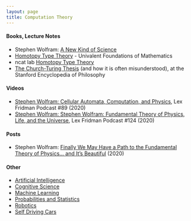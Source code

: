 ```yaml
---
layout: page
title: Computation Theory
---
```

#### Books, Lecture Notes
* Stephen Wolfram: [A New Kind of Science](https://www.wolframscience.com/nks/)
* [Homotopy Type Theory](https://hott.github.io/book/nightly/hott-online-1274-gd98a32f.pdf) - Univalent Foundations of Mathematics
* ncat lab [Homotopy Type Theory](https://ncatlab.org/nlab/show/homotopy+type+theory#Code)
* [The Church-Turing Thesis](https://seop.illc.uva.nl/entries/church-turing/#Bloopers) (and how it is often misunderstood), at the Stanford Encyclopedia of Philosophy

#### Videos
* [Stephen Wolfram: Cellular Automata, Computation, and Physics](https://www.youtube.com/watch?v=ez773teNFYA&t=2539s), Lex Fridman Podcast #89 (2020)
* [Stephen Wolfram: Stephen Wolfram: Fundamental Theory of Physics, Life, and the Universe](https://www.youtube.com/watch?v=-t1_ffaFXao), Lex Fridman Podcast #124 (2020)

#### Posts
* Stephen Wolfram: [Finally We May Have a Path to the Fundamental Theory of Physics… and It’s Beautiful](https://writings.stephenwolfram.com/2020/04/finally-we-may-have-a-path-to-the-fundamental-theory-of-physics-and-its-beautiful/) (2020)

#### Other
* [Artificial Intelligence](artificial_intelligence.md)
* [Cognitive Science](cognitive_science.md)
* [Machine Learning](machine_learning.md)
* [Probabilities and Statistics](probabilities_and_statistics.md)
* [Robotics](robotics.md)
* [Self Driving Cars](self_driving_cars.md)
